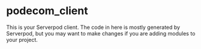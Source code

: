 # podecom_client

This is your Serverpod client. The code in here is mostly generated by
Serverpod, but you may want to make changes if you are adding modules to your
project.
